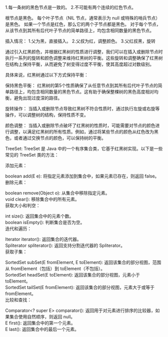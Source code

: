 1.每一条树的黑色节点是一致的。
2.不可能有两个连续的红色节点。

根节点是黑色。
每个叶子节点（NIL 节点，通常表示为 null 或特殊的哨兵节点）是黑色。
如果一个节点是红色，那么它的两个子节点都是黑色。
对于每个节点，从该节点到其所有后代叶子节点的简单路径上，均包含相同数量的黑色节点。

插入情况：
1.父为黑，直接插入。
2.父叔为红，调整颜色。
3.父红叔黑，旋转


通过引入红黑颜色，并根据红黑树的性质进行调整，我们可以在插入或删除节点时执行一系列的旋转和颜色调整来维持红黑树的平衡。这些旋转和调整确保了红黑树在结构上保持平衡，从而避免了树变得过度不平衡，使其高度超过对数级别。          
  
具体来说，红黑树通过以下方式保持平衡：     

保持黑色平衡： 红黑树的第5个性质确保了从任意节点到其所有后代叶子节点的简单路径上，均包含相同数量的黑色节点。这有助于确保整棵树的黑色高度相对均衡，避免出现过度深的路径。       

旋转操作： 当插入或删除节点导致红黑树不符合性质时，通过执行左旋或右旋等操作，可以调整树的结构，保持性质不变。        

颜色调整： 当插入或删除节点破坏了红黑树的性质时，可能需要对节点的颜色进行调整，以满足红黑树的所有性质。例如，通过将某些节点的颜色从红色改为黑色，或者通过交换节点的颜色，可以保持树的平衡。           


TreeSet:
TreeSet 是 Java 中的一个有序集合类，它基于红黑树实现。以下是一些常见的 TreeSet 类的方法：   

添加元素：   

boolean add(E e): 将指定元素添加到集合中，如果元素已存在，则返回 false。   
删除元素：    
   
boolean remove(Object o): 从集合中移除指定元素。    
void clear(): 移除集合中的所有元素。   
获取大小和判空：    

int size(): 返回集合中的元素个数。   
boolean isEmpty(): 判断集合是否为空。   
迭代和遍历：  
 
Iterator<E> iterator(): 返回集合的迭代器。     
Spliterator<E> spliterator(): 返回支持分割迭代器的 Spliterator。    
获取子集：    

SortedSet<E> subSet(E fromElement, E toElement): 返回该集合的部分视图，范围从 fromElement（包括）到 toElement（不包括）。    
SortedSet<E> headSet(E toElement): 返回该集合的部分视图，元素小于 toElement。   
SortedSet<E> tailSet(E fromElement): 返回该集合的部分视图，元素大于或等于 fromElement。   
比较和查找：    

Comparator<? super E> comparator(): 返回用于对元素进行排序的比较器，如果集合使用自然顺序，则返回 null。   
E first(): 返回集合中的第一个元素。   
E last(): 返回集合中的最后一个元素。    
